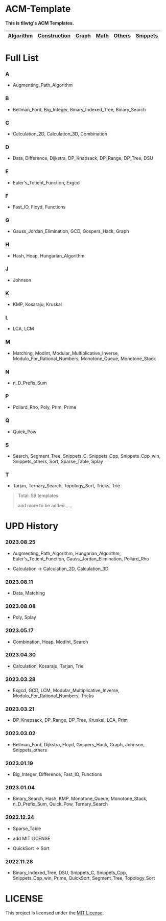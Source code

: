 # ACM-Template

**This is tllwtg's ACM Templates.**

| [Algorithm](https://github.com/tLLWtG/ACM-Template/tree/main/Algorithm) | [Construction](https://github.com/tLLWtG/ACM-Template/tree/main/Construction) | [Graph](https://github.com/tLLWtG/ACM-Template/tree/main/Graph) | [Math](https://github.com/tLLWtG/ACM-Template/tree/main/Math) | [Others](https://github.com/tLLWtG/ACM-Template/tree/main/Others) | [Snippets](https://github.com/tLLWtG/ACM-Template/tree/main/Snippets) |
| :---------------------------------------------------------------------: | :---------------------------------------------------------------------------: | :-------------------------------------------------------------: | :-----------------------------------------------------------: | :---------------------------------------------------------------: | :-------------------------------------------------------------------: |

# Full List

### A

* Augmenting_Path_Algorithm

### B

* Bellman_Ford, Big_Integer, Binary_Indexed_Tree, Binary_Search

### C

* Calculation_2D, Calculation_3D, Combination

### D

* Data, Difference, Dijkstra, DP_Knapsack, DP_Range, DP_Tree, DSU

### E

* Euler's_Totient_Function, Exgcd

### F

* Fast_IO, Floyd, Functions

### G

* Gauss_Jordan_Elimination, GCD, Gospers_Hack, Graph

### H

* Hash, Heap, Hungarian_Algorithm

### J

* Johnson

### K

* KMP, Kosaraju, Kruskal

### L

* LCA, LCM

### M

* Matching, ModInt, Modular_Multiplicative_Inverse, Modulo_For_Rational_Numbers, Monotone_Queue, Monotone_Stack

### N

* n_D_Prefix_Sum


### P

* Pollard_Rho, Poly, Prim, Prime

### Q

* Quick_Pow

### S

* Search, Segment_Tree, Snippets_C, Snippets_Cpp, Snippets_Cpp_win, Snippets_others, Sort, Sparse_Table, Splay

### T

* Tarjan, Ternary_Search, Topology_Sort, Tricks, Trie

> Total: 59 templates
> 
> and more to be added......



# UPD History

### 2023.08.25

* Augmenting_Path_Algorithm, Hungarian_Algorithm, Euler's_Totient_Function, Gauss_Jordan_Elimination, Pollard_Rho

* Calculation -> Calculation_2D, Calculation_3D

### 2023.08.11

* Data, Matching

### 2023.08.08

* Poly, Splay

### 2023.05.17

* Combination, Heap, ModInt, Search

### 2023.04.30

* Calculation, Kosaraju, Tarjan, Trie

### 2023.03.28

* Exgcd, GCD, LCM, Modular_Multiplicative_Inverse, Modulo_For_Rational_Numbers, Tricks

### 2023.03.21

* DP_Knapsack, DP_Range, DP_Tree, Kruskal, LCA, Prim

### 2023.03.02

* Bellman_Ford, Dijkstra, Floyd, Gospers_Hack, Graph, Johnson, Snippets_others

### 2023.01.19

* Big_Integer, Difference, Fast_IO, Functions

### 2023.01.04

* Binary_Search, Hash, KMP, Monotone_Queue, Monotone_Stack, n_D_Prefix_Sum, Quick_Pow, Ternary_Search 

### 2022.12.24

* Sparse_Table

* add MIT LICENSE
* QuickSort -> Sort

### 2022.11.28

* Binary_Indexed_Tree, DSU, Snippets_C, Snippets_Cpp, Snippets_Cpp_win, Prime, QuickSort, Segment_Tree, Topology_Sort

# LICENSE

This project is licensed under the [MIT License](https://github.com/tLLWtG/ACM-Template/blob/main/LICENSE).